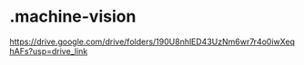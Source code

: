 # .machine-vision
https://drive.google.com/drive/folders/190U8nhlED43UzNm6wr7r4o0iwXeqhAFs?usp=drive_link

